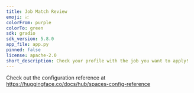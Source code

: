 ```yaml
---
title: Job Match Review
emoji: 📈
colorFrom: purple
colorTo: green
sdk: gradio
sdk_version: 5.8.0
app_file: app.py
pinned: false
license: apache-2.0
short_description: Check your profile with the job you want to apply!
---
```


Check out the configuration reference at https://huggingface.co/docs/hub/spaces-config-reference

